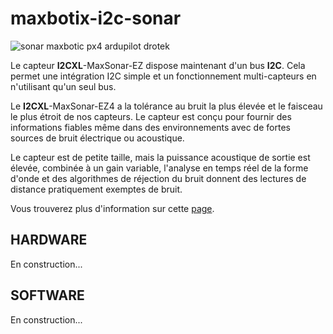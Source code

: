 # maxbotix-i2c-sonar

![sonar maxbotic px4 ardupilot drotek](https://drotek.com/wp-content/uploads/2017/01/mb1242-i2cxl-maxsonar-ez4-ultrasonic-sensor.jpg)

Le capteur **I2CXL**-MaxSonar-EZ dispose maintenant d'un bus **I2C**. Cela permet une intégration I2C simple et un fonctionnement multi-capteurs en n'utilisant qu'un seul bus.

Le **I2CXL**-MaxSonar-EZ4 a la tolérance au bruit la plus élevée et le faisceau le plus étroit de nos capteurs. Le capteur est conçu pour fournir des informations fiables même dans des environnements avec de fortes sources de bruit électrique ou acoustique.

Le capteur est de petite taille, mais la puissance acoustique de sortie est élevée, combinée à un gain variable, l'analyse en temps réel de la forme d'onde et des algorithmes de réjection du bruit donnent des lectures de distance pratiquement exemptes de bruit.

Vous trouverez plus d'information sur cette [page](https://drotek.com/shop/fr/home/567-mb1242-i2cxl-maxsonar-ez4-ultrasonic-sensor.html).

## HARDWARE

En construction...

## SOFTWARE

En construction...

